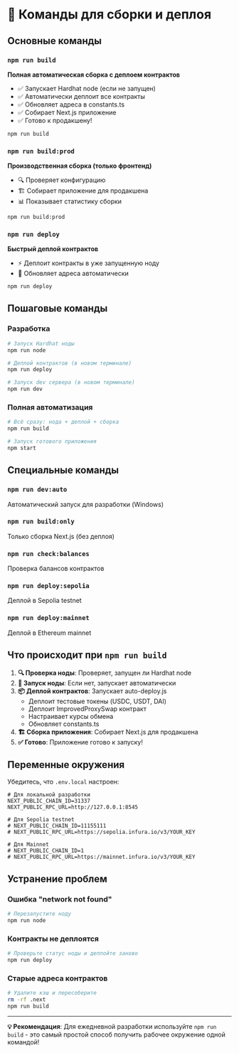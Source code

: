 # 🚀 Команды для сборки и деплоя

## Основные команды

### `npm run build`
**Полная автоматическая сборка с деплоем контрактов**
- ✅ Запускает Hardhat node (если не запущен)
- ✅ Автоматически деплоит все контракты
- ✅ Обновляет адреса в constants.ts
- ✅ Собирает Next.js приложение
- ✅ Готово к продакшену!

```bash
npm run build
```

### `npm run build:prod`
**Производственная сборка (только фронтенд)**
- 🔍 Проверяет конфигурацию
- 🏗️ Собирает приложение для продакшена
- 📊 Показывает статистику сборки

```bash
npm run build:prod
```

### `npm run deploy`
**Быстрый деплой контрактов**
- ⚡ Деплоит контракты в уже запущенную ноду
- 🔄 Обновляет адреса автоматически

```bash
npm run deploy
```

## Пошаговые команды

### Разработка
```bash
# Запуск Hardhat ноды
npm run node

# Деплой контрактов (в новом терминале)
npm run deploy

# Запуск dev сервера (в новом терминале)
npm run dev
```

### Полная автоматизация
```bash
# Всё сразу: нода + деплой + сборка
npm run build

# Запуск готового приложения
npm start
```

## Специальные команды

### `npm run dev:auto`
Автоматический запуск для разработки (Windows)

### `npm run build:only`
Только сборка Next.js (без деплоя)

### `npm run check:balances`
Проверка балансов контрактов

### `npm run deploy:sepolia`
Деплой в Sepolia testnet

### `npm run deploy:mainnet`
Деплой в Ethereum mainnet

## Что происходит при `npm run build`

1. **🔍 Проверка ноды**: Проверяет, запущен ли Hardhat node
2. **🚀 Запуск ноды**: Если нет, запускает автоматически
3. **📦 Деплой контрактов**: Запускает auto-deploy.js
   - Деплоит тестовые токены (USDC, USDT, DAI)
   - Деплоит ImprovedProxySwap контракт
   - Настраивает курсы обмена
   - Обновляет constants.ts
4. **🏗️ Сборка приложения**: Собирает Next.js для продакшена
5. **✅ Готово**: Приложение готово к запуску!

## Переменные окружения

Убедитесь, что `.env.local` настроен:

```env
# Для локальной разработки
NEXT_PUBLIC_CHAIN_ID=31337
NEXT_PUBLIC_RPC_URL=http://127.0.0.1:8545

# Для Sepolia testnet
# NEXT_PUBLIC_CHAIN_ID=11155111
# NEXT_PUBLIC_RPC_URL=https://sepolia.infura.io/v3/YOUR_KEY

# Для Mainnet
# NEXT_PUBLIC_CHAIN_ID=1
# NEXT_PUBLIC_RPC_URL=https://mainnet.infura.io/v3/YOUR_KEY
```

## Устранение проблем

### Ошибка "network not found"
```bash
# Перезапустите ноду
npm run node
```

### Контракты не деплоятся
```bash
# Проверьте статус ноды и деплойте заново
npm run deploy
```

### Старые адреса контрактов
```bash
# Удалите кэш и пересоберите
rm -rf .next
npm run build
```

---

**💡 Рекомендация**: Для ежедневной разработки используйте `npm run build` - это самый простой способ получить рабочее окружение одной командой!
